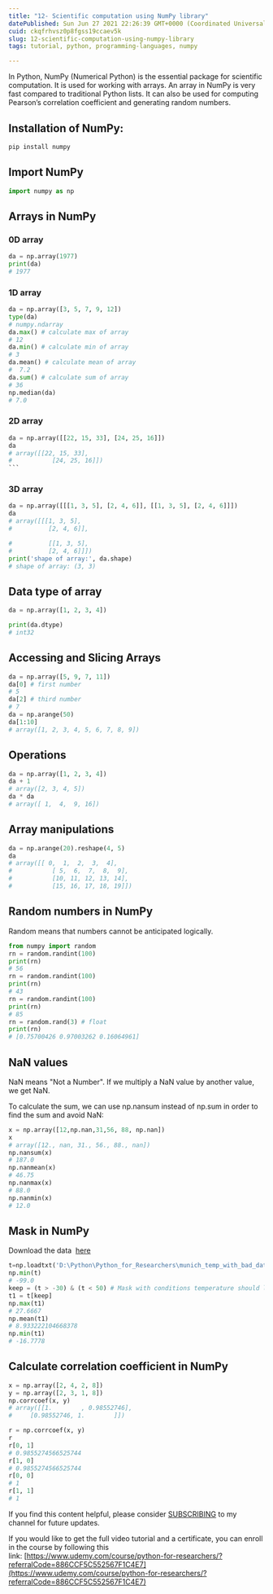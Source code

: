 ```yaml
---
title: "12- Scientific computation using NumPy library"
datePublished: Sun Jun 27 2021 22:26:39 GMT+0000 (Coordinated Universal Time)
cuid: ckqfrhvsz0p8fgss19ccaev5k
slug: 12-scientific-computation-using-numpy-library
tags: tutorial, python, programming-languages, numpy

---
```


In Python, NumPy (Numerical Python) is the essential package for scientific computation. It is used for working with arrays. An array in NumPy is very fast compared to traditional Python lists. It can also be used for computing Pearson’s correlation coefficient and generating random numbers.

## Installation of NumPy:

```python
pip install numpy
```

## Import NumPy

```python
import numpy as np
```

## Arrays in NumPy

### 0D array

```python
da = np.array(1977)
print(da)
# 1977
```

### 1D array

```python
da = np.array([3, 5, 7, 9, 12])
type(da)
# numpy.ndarray
da.max() # calculate max of array
# 12
da.min() # calculate min of array
# 3
da.mean() # calculate mean of array
#  7.2
da.sum() # calculate sum of array
# 36
np.median(da)
# 7.0
```

### 2D array

````python
da = np.array([[22, 15, 33], [24, 25, 16]])
da
# array([[22, 15, 33],
#           [24, 25, 16]])
```
````

### 3D array

```python
da = np.array([[[1, 3, 5], [2, 4, 6]], [[1, 3, 5], [2, 4, 6]]])
da
# array([[[1, 3, 5],
#          [2, 4, 6]],

#          [[1, 3, 5],
#          [2, 4, 6]]])
print('shape of array:', da.shape)
# shape of array: (3, 3)
```

## Data type of array

```python
da = np.array([1, 2, 3, 4])

print(da.dtype)
# int32
```

## Accessing and Slicing Arrays

```python
da = np.array([5, 9, 7, 11])
da[0] # first number
# 5
da[2] # third number
# 7
da = np.arange(50)
da[1:10]
# array([1, 2, 3, 4, 5, 6, 7, 8, 9])
```

## Operations

```python
da = np.array([1, 2, 3, 4])
da + 1
# array([2, 3, 4, 5])
da * da
# array([ 1,  4,  9, 16])
```

## Array manipulations

```python
da = np.arange(20).reshape(4, 5)
da
# array([[ 0,  1,  2,  3,  4],
#           [ 5,  6,  7,  8,  9],
#           [10, 11, 12, 13, 14],
#           [15, 16, 17, 18, 19]])
```

## Random numbers in NumPy

Random means that numbers cannot be anticipated logically.

```python
from numpy import random
rn = random.randint(100)
print(rn)
# 56
rn = random.randint(100)
print(rn)
# 43
rn = random.randint(100)
print(rn)
# 85
rn = random.rand(3) # float
print(rn)
# [0.75700426 0.97003262 0.16064961]
```

## NaN values

NaN means "Not a Number". If we multiply a NaN value by another value, we get NaN.

To calculate the sum, we can use np.nansum instead of np.sum in order to find the sum and avoid NaN:

```python
x = np.array([12,np.nan,31,56, 88, np.nan])
x
# array([12., nan, 31., 56., 88., nan])
np.nansum(x)
# 187.0
np.nanmean(x)
# 46.75
np.nanmax(x)
# 88.0
np.nanmin(x)
# 12.0
```

## Mask in NumPy

Download the data  [here](https://github.com/Azad77/py4researchers/blob/main/data/munich_temp_with_bad_data.TXT)

```python
t=np.loadtxt('D:\Python\Python_for_Researchers\munich_temp_with_bad_data.txt')
np.min(t)
# -99.0
keep = (t > -30) & (t < 50) # Mask with conditions temperature should lower than 50 and higher than -30
t1 = t[keep]
np.max(t1)
# 27.6667
np.mean(t1)
# 8.933222104668378
np.min(t1)
# -16.7778
```

## Calculate correlation coefficient in NumPy

```python
x = np.array([2, 4, 2, 8])
y = np.array([2, 3, 1, 8])
np.corrcoef(x, y)
# array([[1.        , 0.98552746],
#     [0.98552746, 1.        ]])

r = np.corrcoef(x, y)
r
r[0, 1]
# 0.9855274566525744
r[1, 0]
# 0.9855274566525744
r[0, 0]
# 1
r[1, 1]
# 1
```

If you find this content helpful, please consider [SUBSCRIBING](https://www.youtube.com/channel/UCpbWlHEqBSnJb6i4UemXQpA) to my channel for future updates.

If you would like to get the full video tutorial and a certificate, you can enroll in the course by following this link: [https://www.udemy.com/course/python-for-researchers/?referralCode=886CCF5C552567F1C4E7](https://www.udemy.com/course/python-for-researchers/?referralCode=886CCF5C552567F1C4E7)